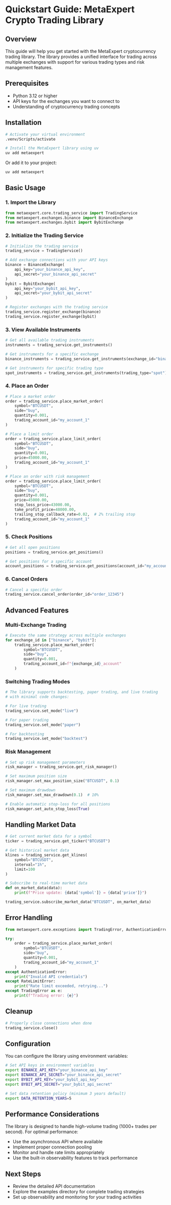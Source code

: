 # Quickstart Guide: MetaExpert Crypto Trading Library

## Overview

This guide will help you get started with the MetaExpert cryptocurrency trading library. The library provides a unified interface for trading across multiple exchanges with support for various trading types and risk management features.

## Prerequisites

- Python 3.12 or higher
- API keys for the exchanges you want to connect to
- Understanding of cryptocurrency trading concepts

## Installation

```bash
# Activate your virtual environment
.venv/Scripts/activate

# Install the MetaExpert library using uv
uv add metaexpert
```

Or add it to your project:

```bash
uv add metaexpert
```

## Basic Usage

### 1. Import the Library

```python
from metaexpert.core.trading_service import TradingService
from metaexpert.exchanges.binance import BinanceExchange
from metaexpert.exchanges.bybit import BybitExchange
```

### 2. Initialize the Trading Service

```python
# Initialize the trading service
trading_service = TradingService()

# Add exchange connections with your API keys
binance = BinanceExchange(
    api_key="your_binance_api_key",
    api_secret="your_binance_api_secret"
)
bybit = BybitExchange(
    api_key="your_bybit_api_key",
    api_secret="your_bybit_api_secret"
)

# Register exchanges with the trading service
trading_service.register_exchange(binance)
trading_service.register_exchange(bybit)
```

### 3. View Available Instruments

```python
# Get all available trading instruments
instruments = trading_service.get_instruments()

# Get instruments for a specific exchange
binance_instruments = trading_service.get_instruments(exchange_id="binance")

# Get instruments for specific trading type
spot_instruments = trading_service.get_instruments(trading_type="spot")
```

### 4. Place an Order

```python
# Place a market order
order = trading_service.place_market_order(
    symbol="BTCUSDT",
    side="buy",
    quantity=0.001,
    trading_account_id="my_account_1"
)

# Place a limit order
order = trading_service.place_limit_order(
    symbol="BTCUSDT",
    side="buy",
    quantity=0.001,
    price=45000.00,
    trading_account_id="my_account_1"
)

# Place an order with risk management
order = trading_service.place_limit_order(
    symbol="BTCUSDT",
    side="buy",
    quantity=0.001,
    price=45000.00,
    stop_loss_price=43000.00,
    take_profit_price=48000.00,
    trailing_stop_callback_rate=0.02,  # 2% trailing stop
    trading_account_id="my_account_1"
)
```

### 5. Check Positions

```python
# Get all open positions
positions = trading_service.get_positions()

# Get positions for a specific account
account_positions = trading_service.get_positions(account_id="my_account_1")
```

### 6. Cancel Orders

```python
# Cancel a specific order
trading_service.cancel_order(order_id="order_12345")
```

## Advanced Features

### Multi-Exchange Trading

```python
# Execute the same strategy across multiple exchanges
for exchange_id in ["binance", "bybit"]:
    trading_service.place_market_order(
        symbol="BTCUSDT",
        side="buy",
        quantity=0.001,
        trading_account_id=f"{exchange_id}_account"
    )
```

### Switching Trading Modes

```python
# The library supports backtesting, paper trading, and live trading
# with minimal code changes:

# For live trading
trading_service.set_mode("live")

# For paper trading
trading_service.set_mode("paper")

# For backtesting
trading_service.set_mode("backtest")
```

### Risk Management

```python
# Set up risk management parameters
risk_manager = trading_service.get_risk_manager()

# Set maximum position size
risk_manager.set_max_position_size("BTCUSDT", 0.1)

# Set maximum drawdown
risk_manager.set_max_drawdown(0.1)  # 10%

# Enable automatic stop-loss for all positions
risk_manager.set_auto_stop_loss(True)
```

## Handling Market Data

```python
# Get current market data for a symbol
ticker = trading_service.get_ticker("BTCUSDT")

# Get historical market data
klines = trading_service.get_klines(
    symbol="BTCUSDT",
    interval="1h",
    limit=100
)

# Subscribe to real-time market data
def on_market_data(data):
    print(f"Price update: {data['symbol']} = {data['price']}")

trading_service.subscribe_market_data("BTCUSDT", on_market_data)
```

## Error Handling

```python
from metaexpert.core.exceptions import TradingError, AuthenticationError, RateLimitError

try:
    order = trading_service.place_market_order(
        symbol="BTCUSDT",
        side="buy",
        quantity=0.001,
        trading_account_id="my_account_1"
    )
except AuthenticationError:
    print("Invalid API credentials")
except RateLimitError:
    print("Rate limit exceeded, retrying...")
except TradingError as e:
    print(f"Trading error: {e}")
```

## Cleanup

```python
# Properly close connections when done
trading_service.close()
```

## Configuration

You can configure the library using environment variables:

```bash
# Set API keys in environment variables
export BINANCE_API_KEY="your_binance_api_key"
export BINANCE_API_SECRET="your_binance_api_secret"
export BYBIT_API_KEY="your_bybit_api_key"
export BYBIT_API_SECRET="your_bybit_api_secret"

# Set data retention policy (minimum 3 years default)
export DATA_RETENTION_YEARS=5
```

## Performance Considerations

The library is designed to handle high-volume trading (1000+ trades per second). For optimal performance:

- Use the asynchronous API where available
- Implement proper connection pooling
- Monitor and handle rate limits appropriately
- Use the built-in observability features to track performance

## Next Steps

- Review the detailed API documentation
- Explore the examples directory for complete trading strategies
- Set up observability and monitoring for your trading activities